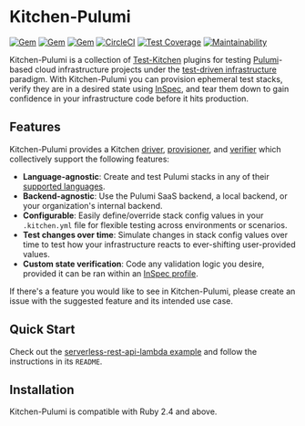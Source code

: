 # Kitchen-Pulumi

[![Gem](https://img.shields.io/gem/v/kitchen-pulumi.svg)](https://rubygems.org/gems/kitchen-pulumi/)
[![Gem](https://img.shields.io/gem/dt/kitchen-pulumi.svg)](https://rubygems.org/gems/kitchen-pulumi/)
[![Gem](https://img.shields.io/gem/dtv/kitchen-pulumi.svg)](https://rubygems.org/gems/kitchen-pulumi/)
[![CircleCI](https://circleci.com/gh/jacoblearned/kitchen-pulumi/tree/master.svg?style=shield)](https://circleci.com/gh/jacoblearned/kitchen-pulumi/tree/master)
[![Test Coverage](https://api.codeclimate.com/v1/badges/35afd25bac772504e2a0/test_coverage)](https://codeclimate.com/github/jacoblearned/kitchen-pulumi/test_coverage)
[![Maintainability](https://api.codeclimate.com/v1/badges/35afd25bac772504e2a0/maintainability)](https://codeclimate.com/github/jacoblearned/kitchen-pulumi/maintainability)

Kitchen-Pulumi is a collection of [Test-Kitchen](https://kitchen.ci/) plugins for testing [Pulumi](https://www.pulumi.com/)-based cloud infrastructure projects
under the [test-driven infrastructure](https://www.arresteddevops.com/tdi/) paradigm.
With Kitchen-Pulumi you can provision ephemeral test stacks, verify they are in a desired state using [InSpec](https://www.inspec.io/), and tear them down to gain
confidence in your infrastructure code before it hits production.

## Features

Kitchen-Pulumi provides a Kitchen [driver](https://kitchen.ci/docs/drivers/), [provisioner](https://kitchen.ci/docs/provisioners/),
and [verifier](https://kitchen.ci/docs/verifiers/) which collectively support the following features:

* **Language-agnostic**: Create and test Pulumi stacks in any of their [supported languages](https://www.pulumi.com/docs/reference/languages/).
* **Backend-agnostic**: Use the Pulumi SaaS backend, a local backend, or your organization's internal backend.
* **Configurable**: Easily define/override stack config values in your `.kitchen.yml` file for flexible testing across environments or scenarios.
* **Test changes over time**: Simulate changes in stack config values over time to test how your infrastructure reacts to ever-shifting user-provided values.
* **Custom state verification**: Code any validation logic you desire, provided it can be ran within an [InSpec profile](https://www.inspec.io/docs/reference/profiles/).

If there's a feature you would like to see in Kitchen-Pulumi, please create an issue with the suggested feature and its intended use case.

## Quick Start

Check out the [serverless-rest-api-lambda example](examples/aws/serverless-rest-api-lambda) and follow the instructions in its `README`.

## Installation

Kitchen-Pulumi is compatible with Ruby 2.4 and above.

